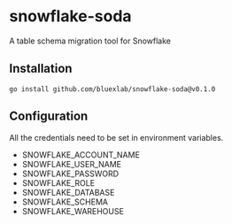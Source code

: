 # snowflake-soda
A table schema migration tool for Snowflake

## Installation

````
go install github.com/bluexlab/snowflake-soda@v0.1.0
````

## Configuration
All the credentials need to be set in environment variables.

* SNOWFLAKE_ACCOUNT_NAME
* SNOWFLAKE_USER_NAME
* SNOWFLAKE_PASSWORD
* SNOWFLAKE_ROLE
* SNOWFLAKE_DATABASE
* SNOWFLAKE_SCHEMA
* SNOWFLAKE_WAREHOUSE
